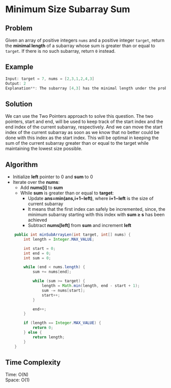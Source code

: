 # Minimum Size Subarray Sum

## Problem

Given an array of positive integers ```nums``` and a positive integer ```target```, return the **minimal length** of a subarray whose sum is greater than or equal to ```target```. If there is no such subarray, return ```0``` instead.

## Example

```java
Input: target = 7, nums = [2,3,1,2,4,3]
Output: 2
Explanation**: The subarray [4,3] has the minimal length under the problem constraint.
```

## Solution

We can use the Two Pointers approach to solve this question. The two pointers, start and end, will be used to keep track of the start index and the end index of the current subarray, respectively. And we can move the start index of the current subarray as soon as we know that no better could be done with this index as the start index. This will be optimal in keeping the sum of the current subarray greater than or equal to the target while maintaining the lowest size possible.

## Algorithm

- Initialize **left** pointer to 0 and **sum** to 0
- Iterate over the **nums**:
  - Add **nums[i]** to **sum**
  - While **sum** is greater than or equal to **target**:
    - Update **ans=min⁡(ans,i+1−left)**, where **i+1−left** is the size of current subarray
    - It means that the first index can safely be incremented, since, the minimum subarray starting with this index with **sum ≥ s** has been achieved
    - Subtract **nums[left]** from **sum** and increment **left**

```java
    public int minSubArrayLen(int target, int[] nums) {
        int length = Integer.MAX_VALUE;

        int start = 0;
        int end = 0;
        int sum = 0;

        while (end < nums.length) {
            sum += nums[end];

            while (sum >= target) {
                length = Math.min(length, end - start + 1);
                sum -= nums[start];
                start++;
            }

            end++;
        }

        if (length == Integer.MAX_VALUE) {
            return 0;
        } else {
            return length;
        }
    }
```

## Time Complexity

Time: O(N) </br>
Space: O(1)
